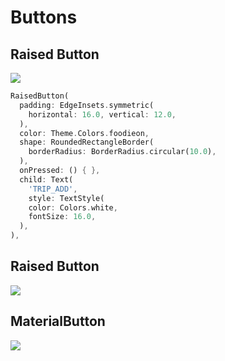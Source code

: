 # Buttons


## Raised Button
<img src="https://firebasestorage.googleapis.com/v0/b/flutterdart-5d354.appspot.com/o/docs%2FFluatButton.png?alt=media&token=b28d5895-0bae-4801-afa9-973fa99d9bf9"/><br/>
```dart
RaisedButton(  
  padding: EdgeInsets.symmetric(
    horizontal: 16.0, vertical: 12.0,
  ),
  color: Theme.Colors.foodieon,  
  shape: RoundedRectangleBorder(  
    borderRadius: BorderRadius.circular(10.0),  
  ),
  onPressed: () { },  
  child: Text(  
    'TRIP_ADD',
    style: TextStyle(  
    color: Colors.white,  
    fontSize: 16.0,  
  ),
),
```

## Raised Button
<img src="https://firebasestorage.googleapis.com/v0/b/flutterdart-5d354.appspot.com/o/docs%2FFluatButton.png?alt=media&token=b28d5895-0bae-4801-afa9-973fa99d9bf9"/><br/>

## MaterialButton
<img src="https://firebasestorage.googleapis.com/v0/b/flutterdart-5d354.appspot.com/o/docs%2FMaterialButton.png?alt=media&token=92832c17-8a0b-434a-9165-a64d30da3029"/><br/>
<!--stackedit_data:
eyJoaXN0b3J5IjpbLTE4NDE4NDgxMzQsMTEyOTE4MTY3MSwzOD
EzODczNF19
-->